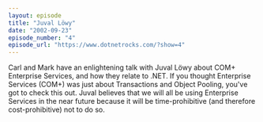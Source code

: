 ```yaml
---
layout: episode
title: "Juval Löwy"
date: "2002-09-23"
episode_number: "4"
episode_url: "https://www.dotnetrocks.com/?show=4"
---
```


Carl and Mark have an enlightening talk with Juval Löwy about COM+ Enterprise Services, and how they relate to .NET. If you thought Enterprise Services (COM+) was just about Transactions and Object Pooling, you've got to check this out. Juval believes that we will all be using Enterprise Services in the near future because it will be time-prohibitive (and therefore cost-prohibitive) not to do so.
